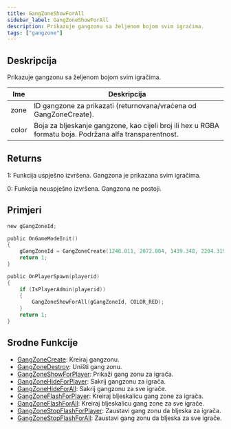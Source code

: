 ```yaml
---
title: GangZoneShowForAll
sidebar_label: GangZoneShowForAll
description: Prikazuje gangzonu sa željenom bojom svim igračima.
tags: ["gangzone"]
---
```


## Deskripcija

Prikazuje gangzonu sa željenom bojom svim igračima.

| Ime   | Deskripcija                                                                                              |
| ----- | -------------------------------------------------------------------------------------------------------- |
| zone  | ID gangzone za prikazati (returnovana/vraćena od GangZoneCreate).                                        |
| color | Boja za bljeskanje gangzone, kao cijeli broj ili hex u RGBA formatu boja. Podržana alfa transparentnost. |

## Returns

1: Funkcija uspješno izvršena. Gangzona je prikazana svim igračima.

0: Funkcija neuspješno izvršena. Gangzona ne postoji.

## Primjeri

```c
new gGangZoneId;

public OnGameModeInit()
{
    gGangZoneId = GangZoneCreate(1248.011, 2072.804, 1439.348, 2204.319);
    return 1;
}

public OnPlayerSpawn(playerid)
{
    if (IsPlayerAdmin(playerid))
    {
        GangZoneShowForAll(gGangZoneId, COLOR_RED);
    }
    return 1;
}
```

## Srodne Funkcije

- [GangZoneCreate](GangZoneCreate): Kreiraj gangzonu.
- [GangZoneDestroy](GangZoneDestroy): Uništi gang zonu.
- [GangZoneShowForPlayer](GangZoneShowForPlayer): Prikaži gang zonu za igrača.
- [GangZoneHideForPlayer](GangZoneHideForPlayer): Sakrij gangzonu za igrača.
- [GangZoneHideForAll](GangZoneHideForAll): Sakrij gangzonu za sve igrače.
- [GangZoneFlashForPlayer](GangZoneFlashForPlayer): Kreiraj bljeskalicu gang zone za igrača.
- [GangZoneFlashForAll](GangZoneFlashForAll): Kreiraj bljeskalicu gang zone za sve igrače.
- [GangZoneStopFlashForPlayer](GangZoneStopFlashForPlayer): Zaustavi gang zonu da bljeska za igrača.
- [GangZoneStopFlashForAll](GangZoneStopFlashForAll): Zaustavi gang zonu da bljeska za sve igrače.
